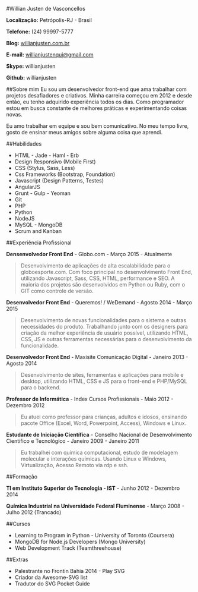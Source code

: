 #Willian Justen de Vasconcellos

**Localização:** Petrópolis-RJ - Brasil

**Telefone:** (24) 99997-5777

**Blog:** [willianjusten.com.br](http://willianjusten.com.br)

**E-mail:** willianjustenqui@gmail.com

**Skype:** willianjusten

**Github:** willianjusten

##Sobre mim
Eu sou um desenvolvedor front-end que ama trabalhar com projetos desafiadores e criativos. Minha carreira começou em 2012 e desde então, eu tenho adquirido experiência todos os dias. Como programador estou em busca constante de melhores práticas e experimentando coisas novas.

Eu amo trabalhar em equipe e sou bem comunicativo. No meu tempo livre, gosto de ensinar meus amigos sobre alguma coisa que aprendi.

##Habilidades

* HTML - Jade - Haml - Erb
* Design Responsivo (Mobile First)
* CSS (Stylus, Sass, Less)
* Css Frameworks (Bootstrap, Foundation)
* Javascript (Design Patterns, Testes)
* AngularJS
* Grunt - Gulp - Yeoman
* Git
* PHP
* Python
* NodeJS
* MySQL - MongoDB
* Scrum and Kanban

##Experiência Profissional

**Densenvolvedor Front End** - Globo.com - Março 2015 - Atualmente

> Desenvolvimento de aplicações de alta escalabilidade para o globoesporte.com. Com foco principal no desenvolvimento Front End, utilizando Javascript, Sass, CSS, HTML, performance e SEO. A maioria dos projetos são desenvolvidos em Python ou Ruby, com o GIT como controle de versão.

**Desenvolvedor Front End** - Queremos! / WeDemand - Agosto 2014 - Março 2015

> Desenvolvimento de novas funcionalidades para o sistema e outras necessidades do produto. Trabalhando junto com os designers para criação da melhor experiência de usuário possível, utilizando HTML, CSS, JS e outras ferramentas necessárias para o desenvolvimento da funcionalidade.

**Desenvolvedor Front End** - Maxisite Comunicação Digital - Janeiro 2013 - Agosto 2014

> Desenvolvimento de sites, ferramentas e aplicações para mobile e desktop, utilizando HTML, CSS e JS para o front-end e PHP/MySQL para o backend.

**Professor de Informática** - Index Cursos Profissionais - Maio 2012 - Dezembro 2012

> Eu atuei como professor para crianças, adultos e idosos, ensinando pacote Office (Excel, Word, Powerpoint, Access), Windows e Linux.

**Estudante de Iniciação Científica** - Conselho Nacional de Desenvolvimento Científico e Tecnológico - Janeiro 2009 - Janeiro 2011

> Eu trabalhei com química computacional, estudo de modelagem molecular e interações químicas. Usando Linux e Windows, Virtualização, Acesso Remoto via rdp e ssh.


##Formação

**TI em Instituto Superior de Tecnologia - IST** - Junho 2012 - Dezembro 2014

**Química Industrial na Universidade Federal Fluminense** - Março 2008 - Julho 2012 (Trancado)


##Cursos

* Learning to Program in Python - University of Toronto (Coursera)
* MongoDB for Node.js Developers (Mongo University)
* Web Development Track (Teamthreehouse)


##Extras

* Palestrante no Frontin Bahia 2014 - Play SVG
* Criador da Awesome-SVG list
* Tradutor do SVG Pocket Guide





